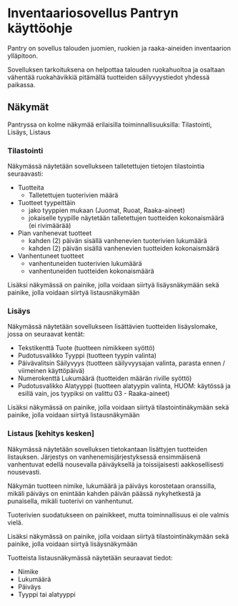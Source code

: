 
# Inventaariosovellus Pantryn käyttöohje

Pantry on sovellus talouden juomien, ruokien ja raaka-aineiden inventaarion ylläpitoon.

Sovelluksen tarkoituksena on helpottaa talouden ruokahuoltoa ja osaltaan vähentää ruokahävikkiä pitämällä tuotteiden säilyvyystiedot yhdessä paikassa.

## Näkymät

Pantryssa on kolme näkymää erilaisilla toiminnallisuuksilla: Tilastointi, Lisäys, Listaus

### Tilastointi

Näkymässä näytetään sovellukseen talletettujen tietojen tilastointia seuraavasti:

- Tuotteita
  - Talletettujen tuoterivien määrä
- Tuotteet tyypeittäin
  - jako tyyppien mukaan (Juomat, Ruoat, Raaka-aineet)
  - jokaiselle tyypille näytetään talletettujen tuotteiden kokonaismäärä (ei rivimäärää)
- Pian vanhenevat tuotteet
  - kahden (2) päivän sisällä vanhenevien tuoterivien lukumäärä
  - kahden (2) päivän sisällä vanhenevien tuotteiden kokonaismäärä
- Vanhentuneet tuotteet
  - vanhentuneiden tuoterivien lukumäärä
  - vanhentuneiden tuotteiden kokonaismäärä

Lisäksi näkymässä on painike, jolla voidaan siirtyä lisäysnäkymään sekä painike, jolla voidaan siirtyä listausnäkymään

### Lisäys

Näkymässä näytetään sovellukseen lisättävien tuotteiden lisäyslomake, jossa on seuraavat kentät:

- Tekstikenttä Tuote (tuotteen nimikkeen syöttö)
- Pudotusvalikko Tyyppi (tuotteen tyypin valinta)
- Päivävalitsin Säilyvyys (tuotteen säilyvyysajan valinta, parasta ennen / viimeinen käyttöpäivä)
- Numerokenttä Lukumäärä (tuotteiden määrän riville syöttö)
- Pudotusvalikko Alatyyppi (tuotteen alatyypin valinta, HUOM: käytössä ja esillä vain, jos tyypiksi on valittu 03 - Raaka-aineet)

Lisäksi näkymässä on painike, jolla voidaan siirtyä tilastointinäkymään sekä painike, jolla voidaan siirtyä listausnäkymään

### Listaus [kehitys kesken]

Näkymässä näytetään sovelluksen tietokantaan lisättyjen tuotteiden listauksen. Järjestys on vanhenemisjärjestyksessä ensimmäisenä vanhentuvat edellä nousevalla päiväyksellä ja toissijaisesti aakkosellisesti nousevasti.

Näkymän tuotteen nimike, lukumäärä ja päiväys korostetaan oranssilla, mikäli päiväys on enintään kahden päivän päässä nykyhetkestä ja punaisella, mikäli tuoterivi on vanhentunut.

Tuoterivien suodatukseen on painikkeet, mutta toiminnallisuus ei ole valmis vielä.

Lisäksi näkymässä on painike, jolla voidaan siirtyä tilastointinäkymään sekä painike, jolla voidaan siirtyä lisäysnäkymään

Tuotteista listausnäkymässä näytetään seuraavat tiedot:

- Nimike
- Lukumäärä
- Päiväys
- Tyyppi tai alatyyppi